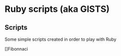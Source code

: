 # Ruby scripts (aka GISTS)

## Scripts

Some simple scripts created in order to play with Ruby

[]Fibonnaci
